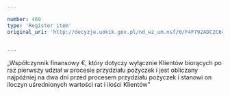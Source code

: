 ```yaml
---

number: 469
type: 'Register item'
original_uri: 'http://decyzje.uokik.gov.pl/nd_wz_um.nsf/0/F4F792ADC2C64830C12572DD00329581?OpenDocument'


---
```


„Współczynnik finansowy €, który dotyczy wyłącznie Klientów biorących po raz pierwszy udział w procesie przydziału pożyczek i jest obliczany najpóźniej na dwa dni przed procesem przydziału pożyczek i stanowi on iloczyn uśrednionych wartości rat i ilości Klientów”

